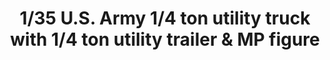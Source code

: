 ---
layout: product
title: "1/35 U.S. Army 1/4 ton utility truck with 1/4 ton utility trailer &  MP figure"
price: "3200" 
desc: "Maketa"
img_path: "/assets/img/TAKO2126.jpg"
brand: "N/A"
available: true
special_offer: false
new: false
soon: true
cat: "010000"
subcat: "010200"
subsubcat: "0N/A"
sifra: "TAKO2126"
popular: false
---